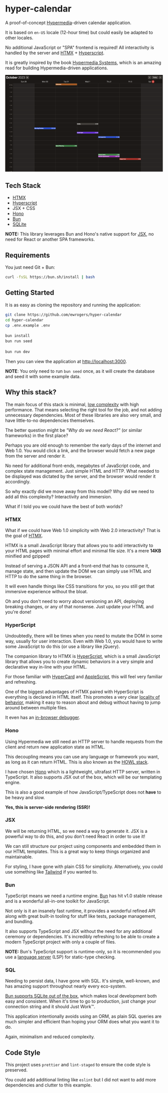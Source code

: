 # hyper-calendar

A proof-of-concept [Hypermedia](https://en.wikipedia.org/wiki/Hypermedia)-driven calendar application.

It is based on `en-US` locale (12-hour time) but could easily be adapted to other locales.

No additional JavaScript or "SPA" frontend is required!
All interactivity is handled by the server and [HTMX](https://htmx.org) + [Hyperscript](https://hyperscript.org/).

It is greatly inspired by the book [Hypermedia Systems](https://hypermedia.systems/), which is an amazing read for building Hypermedia-driven applications.

![image](./screenshots/calendar.png)

## Tech Stack

- [HTMX](https://htmx.org)
- [Hyperscript](https://hyperscript.org/)
- JSX + CSS
- [Hono](https://hono.dev/)
- [Bun](https://bun.sh)
- [SQLite](https://www.sqlite.org/index.html)

**NOTE:** This library leverages Bun and Hono's native support for [JSX](https://bun.sh/docs/runtime/jsx), no need for React or another SPA frameworks.

## Requirements

You just need Git + Bun:

```bash
curl -fsSL https://bun.sh/install | bash
```

## Getting Started

It is as easy as cloning the repository and running the application:

```bash
git clone https://github.com/ewrogers/hyper-calendar
cd hyper-calendar
cp .env.example .env

bun install
bun run seed

bun run dev
```

Then you can view the application at [http://localhost:3000](http://localhost:3000).

**NOTE**: You only need to run `bun seed` once, as it will create the database and seed it with some example data.

## Why this stack?

The main focus of this stack is minimal, [low complexity](https://grugbrain.dev/) with high performance.
That means selecting the right tool for the job, and not adding unnecessary dependencies.
Most of these libraries are also very small, and have little-to-no dependencies themselves.

The better question might be *"Why do we need React?"* (or similar frameworks) in the first place?

Perhaps you are old enough to remember the early days of the internet and Web 1.0.
You would click a link, and the browser would fetch a new page from the server and render it.

No need for additional front-ends, megabytes of JavaScript code, and complex state management. Just simple HTML and HTTP.
What needed to be displayed was dictated by the server, and the browser would render it accordingly.

So why exactly did we move away from this model? Why did we need to add all this complexity? Interactivity and immersion.

What if I told you we could have the best of both worlds?

### HTMX

What if we could have Web 1.0 simplicity with Web 2.0 interactivity? That is the goal of [HTMX](https://htmx.org).

HTMX is a small JavaScript library that allows you to add interactivity to your HTML pages with minimal effort
and minimal file size. It's a mere **14KB** minified and gzipped!

Instead of serving a JSON API and a front-end that has to consume it, manage state, and then update the DOM
we can simply use HTML and HTTP to do the same thing in the browser.

It will even handle things like CSS transitions for you, so you still get that immersive experience without the bloat.

Oh and you don't need to worry about versioning an API, deploying breaking changes, or any of that nonsense.
Just update your HTML and you're done!

### HyperScript

Undoubtedly, there will be times when you need to mutate the DOM in some way, usually for user interaction.
Even with Web 1.0, you would have to write some JavaScript to do this (or use a library like jQuery).

The companion library to HTMX is [HyperScript](https://hyperscript.org/), which is a small JavaScript library
that allows you to create dynamic behaviors in a very simple and declarative way in-line with your HTML.

For those familiar with [HyperCard](https://hypercard.org/) and [AppleScript](https://en.wikipedia.org/wiki/AppleScript),
this will feel very familiar and refreshing.

One of the biggest advantages of HTMX paired with HyperScript is everything is declared in HTML itself.
This promotes a very clear [locality of behavior](https://htmx.org/essays/locality-of-behaviour/),
making it easy to reason about and debug without having to jump around between multiple files.

It even has an [in-browser debugger](https://hyperscript.org/hdb/).

### Hono

Using Hypermedia we still need an HTTP server to handle requests from the client and return new application state as HTML.

This decoupling means you can use any language or framework you want, as long as it can return HTML.
This is also known as the [HOWL stack](https://htmx.org/essays/hypermedia-on-whatever-youd-like/).

I have chosen [Hono](https://hono.dev/) which is a lightweight, ultrafast HTTP server, written in TypeScript.
It also supports JSX out of the box, which will be our templating engine.

This is also a good example of how JavaScript/TypeScript does not **have** to be heavy and slow.

**Yes, this is server-side rendering (SSR)!**

### JSX

We will be returning HTML, so we need a way to generate it.
JSX is a powerful way to do this, and you don't need React in order to use it!

We can still structure our project using components and embedded them in our HTML templates.
This is a great way to keep things organized and maintainable.

For styling, I have gone with plain CSS for simplicity.
Alternatively, you could use something like [Tailwind](https://tailwindcss.com/) if you wanted to.

### Bun

TypeScript means we need a runtime engine. [Bun](https://bun.sh/) has hit v1.0 stable release and is a wonderful all-in-one toolkit for JavaScript.

Not only is it an insanely fast runtime, it provides a wonderful refined API along with great built-in tooling for stuff like tests, package management, and bundling.

It also supports TypeScript and JSX without the need for any additional ceremony or dependencies. It's incredibly refreshing to be able to create a modern TypeScript project with only a couple of files.

**NOTE:** Bun's TypeScript support is runtime-only, so it is recommended you use a [language server](https://github.com/typescript-language-server/typescript-language-server) (LSP) for static-type checking.

### SQL

Needing to persist data, I have gone with SQL. It's simple, well-known, and has amazing support throughout nearly every eco-system.

[Bun supports SQLite out of the box](https://bun.sh/docs/api/sqlite), which makes local development both easy and consistent. When it's time to go to production, just change your connection string and it should Just Work™.

This application intentionally avoids using an ORM, as plain SQL queries are much simpler and efficient than hoping your ORM does what you want it to do.

Again, minimalism and reduced complexity.

## Code Style

This project uses `prettier` and `lint-staged` to ensure the code style is preserved.

You could add additional linting like `eslint` but I did not want to add more dependencies and clutter to this example.
